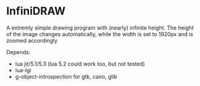 # InfiniDRAW

A extremly simple drawing program with (nearly) infinite height.
The height of the image changes automatically, while the width is set to 1920px and is zoomed accordingly

Depends:
* lua jit/5.1/5.3 (lua 5.2 could work too, but not tested)
* lua-lgi
* g-object-introspection for gtk, cairo, glib
